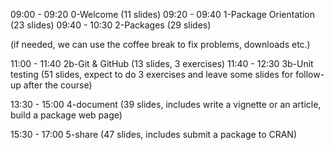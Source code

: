 09:00 - 09:20 0-Welcome (11 slides)
09:20 - 09:40 1-Package Orientation (23 slides)
09:40 - 10:30 2-Packages (29 slides) 

(if needed, we can use the coffee break to fix problems, downloads etc.)

11:00 - 11:40 2b-Git & GitHub (13 slides, 3 exercises)
11:40 - 12:30 3b-Unit testing (51 slides, expect to do 3 exercises and leave some slides for follow-up after the course)

13:30 - 15:00 4-document (39 slides, includes write a vignette or an article,
build a package web page)

15:30 - 17:00 5-share (47 slides, includes submit a package to CRAN)
